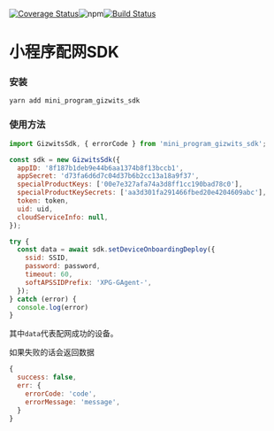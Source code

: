 <a href='https://coveralls.io/github/gizwits/mini_program_gizwits_sdk?branch=master'><img src='https://coveralls.io/repos/github/gizwits/mini_program_gizwits_sdk/badge.svg?branch=master' alt='Coverage Status' /></a><img alt="npm" src="https://img.shields.io/npm/v/mini_program_gizwits_sdk">[![Build Status](https://travis-ci.org/gizwits/mini_program_gizwits_sdk.svg?branch=master)](https://travis-ci.org/gizwits/mini_program_gizwits_sdk)

# 小程序配网SDK

### 安装

`yarn add mini_program_gizwits_sdk`

### 使用方法

```javascript
import GizwitsSdk, { errorCode } from 'mini_program_gizwits_sdk';

const sdk = new GizwitsSdk({
  appID: '8f187b1deb9e44b6aa1374b8f13bccb1',
  appSecret: 'd73fa6d6d7c04d37b6b2cc13a18a9f37',
  specialProductKeys: ['00e7e327afa74a3d8ff1cc190bad78c0'],
  specialProductKeySecrets: ['aa3d301fa291466fbed20e4204609abc'],
  token: token,
  uid: uid,
  cloudServiceInfo: null,
});

try {
  const data = await sdk.setDeviceOnboardingDeploy({
    ssid: SSID,
    password: password,
    timeout: 60,
    softAPSSIDPrefix: 'XPG-GAgent-',
  });
} catch (error) {
  console.log(error)
}
```

其中`data`代表配网成功的设备。

如果失败的话会返回数据

```javascript
{
  success: false,
  err: {
    errorCode: 'code',
    errorMessage: 'message',
  }
}
```

